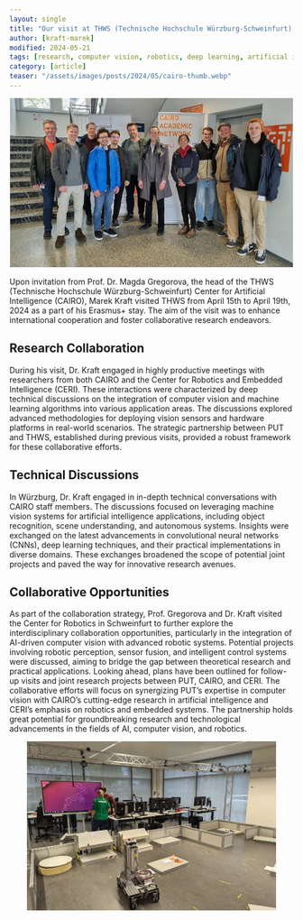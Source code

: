 ```yaml
---
layout: single
title: "Our visit at THWS (Technische Hochschule Würzburg-Schweinfurt) Center for Artificial Intelligence (CAIRO)"
author: [kraft-marek]
modified: 2024-05-21
tags: [research, computer vision, robotics, deep learning, artificial intelligence, visit]
category: [article]
teaser: "/assets/images/posts/2024/05/cairo-thumb.webp"
---
```


<p align="center">
    <img src="/assets/images/posts/2024/05/cairo-top.webp" height="300px" />
</p>

Upon invitation from Prof. Dr. Magda Gregorova, the head of the THWS (Technische Hochschule Würzburg-Schweinfurt) Center for Artificial Intelligence (CAIRO), Marek Kraft visited THWS from April 15th to April 19th, 2024 as a part of his Erasmus+ stay. The aim of the visit was to enhance international cooperation and foster collaborative research endeavors.

## Research Collaboration

During his visit, Dr. Kraft engaged in highly productive meetings with researchers from both CAIRO and the Center for Robotics and Embedded Intelligence (CERI). These interactions were characterized by deep technical discussions on the integration of computer vision and machine learning algorithms into various application areas. The discussions explored advanced methodologies for deploying vision sensors and hardware platforms in real-world scenarios. The strategic partnership between PUT and THWS, established during previous visits, provided a robust framework for these collaborative efforts.

## Technical Discussions

In Würzburg, Dr. Kraft engaged in in-depth technical conversations with CAIRO staff members. The discussions focused on leveraging machine vision systems for artificial intelligence applications, including object recognition, scene understanding, and autonomous systems. Insights were exchanged on the latest advancements in convolutional neural networks (CNNs), deep learning techniques, and their practical implementations in diverse domains. These exchanges broadened the scope of potential joint projects and paved the way for innovative research avenues.

## Collaborative Opportunities

As part of the collaboration strategy, Prof. Gregorova and Dr. Kraft visited the Center for Robotics in Schweinfurt to further explore the interdisciplinary collaboration opportunities, particularly in the integration of AI-driven computer vision with advanced robotic systems. Potential projects involving robotic perception, sensor fusion, and intelligent control systems were discussed, aiming to bridge the gap between theoretical research and practical applications.
Looking ahead, plans have been outlined for follow-up visits and joint research projects between PUT, CAIRO, and CERI. The collaborative efforts will focus on synergizing PUT’s expertise in computer vision with CAIRO’s cutting-edge research in artificial intelligence and CERI’s emphasis on robotics and embedded systems. The partnership holds great potential for groundbreaking research and technological advancements in the fields of AI, computer vision, and robotics.

<p align="center">
    <img src="/assets/images/posts/2024/05/cairo-bottom.webp" height="300px" />
</p>
